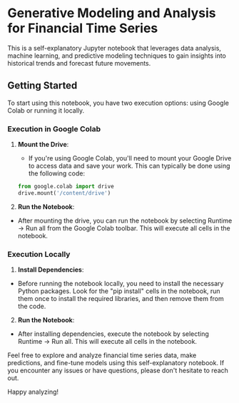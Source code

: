 # Generative Modeling and Analysis for Financial Time Series

This is a self-explanatory Jupyter notebook that leverages data analysis, machine learning, and predictive modeling techniques to gain insights into historical trends and forecast future movements.

## Getting Started

To start using this notebook, you have two execution options: using Google Colab or running it locally.

### Execution in Google Colab

1. **Mount the Drive**:
   - If you're using Google Colab, you'll need to mount your Google Drive to access data and save your work. This can typically be done using the following code:

   ```python
   from google.colab import drive
   drive.mount('/content/drive')

2. **Run the Notebook**:
- After mounting the drive, you can run the notebook by selecting Runtime -> Run all from the Google Colab toolbar. This will execute all cells in the notebook.

### Execution Locally 

1. **Install Dependencies**:

- Before running the notebook locally, you need to install the necessary Python packages. Look for the "pip install" cells in the notebook, run them once to install the required libraries, and then remove them from the code.

2. **Run the Notebook**:

- After installing dependencies, execute the notebook by selecting Runtime -> Run all. This will execute all cells in the notebook.

Feel free to explore and analyze financial time series data, make predictions, and fine-tune models using this self-explanatory notebook. If you encounter any issues or have questions, please don't hesitate to reach out.

Happy analyzing!
